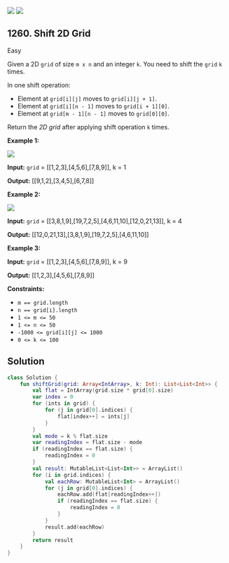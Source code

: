 [![](https://img.shields.io/github/stars/javadev/LeetCode-in-Kotlin?label=Stars&style=flat-square)](https://github.com/javadev/LeetCode-in-Kotlin)
[![](https://img.shields.io/github/forks/javadev/LeetCode-in-Kotlin?label=Fork%20me%20on%20GitHub%20&style=flat-square)](https://github.com/javadev/LeetCode-in-Kotlin/fork)

## 1260\. Shift 2D Grid

Easy

Given a 2D `grid` of size `m x n` and an integer `k`. You need to shift the `grid` `k` times.

In one shift operation:

*   Element at `grid[i][j]` moves to `grid[i][j + 1]`.
*   Element at `grid[i][n - 1]` moves to `grid[i + 1][0]`.
*   Element at `grid[m - 1][n - 1]` moves to `grid[0][0]`.

Return the _2D grid_ after applying shift operation `k` times.

**Example 1:**

![](https://assets.leetcode.com/uploads/2019/11/05/e1.png)

**Input:** `grid` = \[\[1,2,3],[4,5,6],[7,8,9]], k = 1

**Output:** [[9,1,2],[3,4,5],[6,7,8]]

**Example 2:**

![](https://assets.leetcode.com/uploads/2019/11/05/e2.png)

**Input:** `grid` = \[\[3,8,1,9],[19,7,2,5],[4,6,11,10],[12,0,21,13]], k = 4

**Output:** [[12,0,21,13],[3,8,1,9],[19,7,2,5],[4,6,11,10]]

**Example 3:**

**Input:** `grid` = \[\[1,2,3],[4,5,6],[7,8,9]], k = 9

**Output:** [[1,2,3],[4,5,6],[7,8,9]]

**Constraints:**

*   `m == grid.length`
*   `n == grid[i].length`
*   `1 <= m <= 50`
*   `1 <= n <= 50`
*   `-1000 <= grid[i][j] <= 1000`
*   `0 <= k <= 100`

## Solution

```kotlin
class Solution {
    fun shiftGrid(grid: Array<IntArray>, k: Int): List<List<Int>> {
        val flat = IntArray(grid.size * grid[0].size)
        var index = 0
        for (ints in grid) {
            for (j in grid[0].indices) {
                flat[index++] = ints[j]
            }
        }
        val mode = k % flat.size
        var readingIndex = flat.size - mode
        if (readingIndex == flat.size) {
            readingIndex = 0
        }
        val result: MutableList<List<Int>> = ArrayList()
        for (i in grid.indices) {
            val eachRow: MutableList<Int> = ArrayList()
            for (j in grid[0].indices) {
                eachRow.add(flat[readingIndex++])
                if (readingIndex == flat.size) {
                    readingIndex = 0
                }
            }
            result.add(eachRow)
        }
        return result
    }
}
```